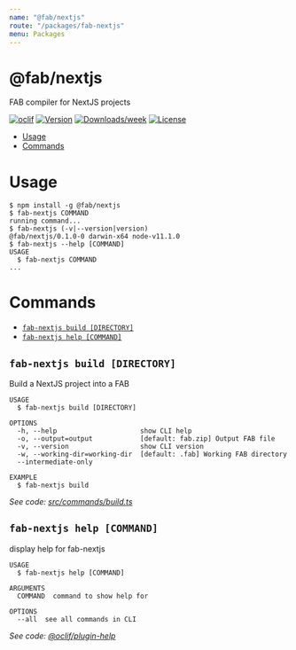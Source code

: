 ```yaml
---
name: "@fab/nextjs"
route: "/packages/fab-nextjs"
menu: Packages
---
```


@fab/nextjs
===========

FAB compiler for NextJS projects

[![oclif](https://img.shields.io/badge/cli-oclif-brightgreen.svg)](https://oclif.io)
[![Version](https://img.shields.io/npm/v/@fab/nextjs.svg)](https://npmjs.org/package/@fab/nextjs)
[![Downloads/week](https://img.shields.io/npm/dw/@fab/nextjs.svg)](https://npmjs.org/package/@fab/nextjs)
[![License](https://img.shields.io/npm/l/@fab/nextjs.svg)](https://github.com/fab-spec/fab/blob/master/package.json)

<!-- toc -->
* [Usage](#usage)
* [Commands](#commands)
<!-- tocstop -->
# Usage
<!-- usage -->
```sh-session
$ npm install -g @fab/nextjs
$ fab-nextjs COMMAND
running command...
$ fab-nextjs (-v|--version|version)
@fab/nextjs/0.1.0-0 darwin-x64 node-v11.1.0
$ fab-nextjs --help [COMMAND]
USAGE
  $ fab-nextjs COMMAND
...
```
<!-- usagestop -->
# Commands
<!-- commands -->
* [`fab-nextjs build [DIRECTORY]`](#fab-nextjs-build-directory)
* [`fab-nextjs help [COMMAND]`](#fab-nextjs-help-command)

## `fab-nextjs build [DIRECTORY]`

Build a NextJS project into a FAB

```
USAGE
  $ fab-nextjs build [DIRECTORY]

OPTIONS
  -h, --help                     show CLI help
  -o, --output=output            [default: fab.zip] Output FAB file
  -v, --version                  show CLI version
  -w, --working-dir=working-dir  [default: .fab] Working FAB directory
  --intermediate-only

EXAMPLE
  $ fab-nextjs build
```

_See code: [src/commands/build.ts](https://github.com/fab-spec/fab/blob/v0.1.0-0/src/commands/build.ts)_

## `fab-nextjs help [COMMAND]`

display help for fab-nextjs

```
USAGE
  $ fab-nextjs help [COMMAND]

ARGUMENTS
  COMMAND  command to show help for

OPTIONS
  --all  see all commands in CLI
```

_See code: [@oclif/plugin-help](https://github.com/oclif/plugin-help/blob/v2.1.6/src/commands/help.ts)_
<!-- commandsstop -->

